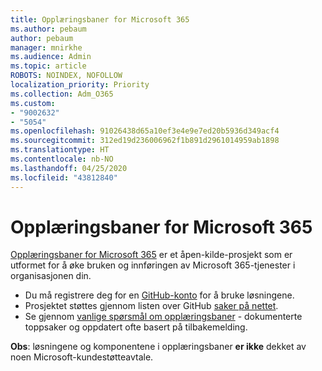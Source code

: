 ```yaml
---
title: Opplæringsbaner for Microsoft 365
ms.author: pebaum
author: pebaum
manager: mnirkhe
ms.audience: Admin
ms.topic: article
ROBOTS: NOINDEX, NOFOLLOW
localization_priority: Priority
ms.collection: Adm_O365
ms.custom:
- "9002632"
- "5054"
ms.openlocfilehash: 91026438d65a10ef3e4e9e7ed20b5936d349acf4
ms.sourcegitcommit: 312ed19d236006962f1b891d2961014959ab1898
ms.translationtype: HT
ms.contentlocale: nb-NO
ms.lasthandoff: 04/25/2020
ms.locfileid: "43812840"
---
```

# <a name="microsoft-365-learning-pathways"></a>Opplæringsbaner for Microsoft 365

[Opplæringsbaner for Microsoft 365](https://docs.microsoft.com/office365/customlearning/) er et åpen-kilde-prosjekt som er utformet for å øke bruken og innføringen av Microsoft 365-tjenester i organisasjonen din.

- Du må registrere deg for en [GitHub-konto](http://aka.ms/joingithub) for å bruke løsningene.
- Prosjektet støttes gjennom listen over GitHub [saker på nettet](https://aka.ms/CustomLearningHelp).
- Se gjennom [vanlige spørsmål om opplæringsbaner](https://docs.microsoft.com/office365/customlearning/faq) - dokumenterte toppsaker og oppdatert ofte basert på tilbakemelding.

**Obs**: løsningene og komponentene i opplæringsbaner **er ikke** dekket av noen Microsoft-kundestøtteavtale.
